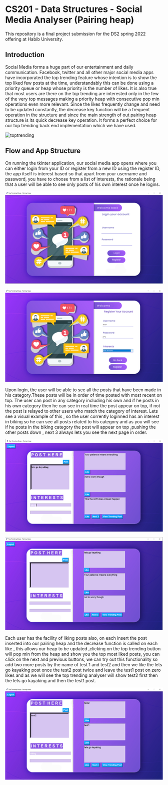 # CS201 - Data Structures - Social Media Analyser (Pairing heap)

This repository is a final project submission for the DS2 spring 2022 offering at Habib University.


## Introduction
Social Media forms a huge part of our entertainment and daily communication. Facebook, twitter and all other major social media apps have incorporated the top trending feature whose intention is to show the  top liked few posts at the time, understandably this can be done using a priority queue or heap whose priority is the number of likes. It is also true that most users are there on the top trending are interested only in the few of the very top messages making a priority heap with consecutive pop min operations even more relevant.  Since the likes frequently change and need to be updated constantly, the decrease key function will be a frequent operation in the structure and since the main strength of out pairing heap structure is its quick decrease key operation. It forms a perfect choice for our top trending back end implementation which we have used.


![toptrending](https://user-images.githubusercontent.com/77571253/169244806-b276d861-e556-4fee-8514-183f831f1c42.jpg)

## Flow and App Structure 
On running the tkinter application, our social media app opens where you can either login from your ID or register from a new ID using the register ID, the app itself is interest based so that apart from your username and password, you have to choose from a list of interests, the rationale being that a user will be able to see only posts of his own interest once he logins.

<p align="center">
  <img src="Login page.png" +/>
</p>

<p align="center">
  <img src="registerpage.png" +/>
</p>



Upon login, the user will be able to see all the posts that have been made in his category.These posts will be in order of time posted with most recent on top. The user can post in any category including his own and if he posts in his own category then he can see in real time the post appear on top, if not the post is relayed to other users who match the category of interest. Lets see a visual example of this , so the user corrently loginned has an interest in biking so he can see all posts related to his category and  as you will see if he posts in the biking category the post will appear on top ,pushing the other posts down , next 3 always lets you see the next page in order.


<p align="center">
  <img src="posting.png" +/>
</p>



<p align="center">
  <img src="posted.png" +/>
</p>




Each user has the facility of liking posts also, on each insert the post inserted into our pairing heap and the decrease function is called on each like , this allows our heap to be updated ,clicking on the top trending button will pop min from the heap and show you the top most liked posts, you can click on the next and previous buttons, we can try out this functionality so add two more posts by the name of test 1 and test2 and then we like the lets go kayaking post once the test2 post twice and leave the test1 post on zero likes and as we will see the top trending analyser will show test2 first then the lets go kayaking and then the test1 post. 
<p align="center">
  <img src="multipleposts.png" +/>
</p>




